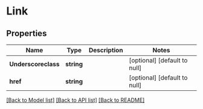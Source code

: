 # Link

## Properties
Name | Type | Description | Notes
------------ | ------------- | ------------- | -------------
**Underscoreclass** | **string** |  | [optional] [default to null]
**href** | **string** |  | [optional] [default to null]

[[Back to Model list]](../README.md#documentation-for-models) [[Back to API list]](../README.md#documentation-for-api-endpoints) [[Back to README]](../README.md)


